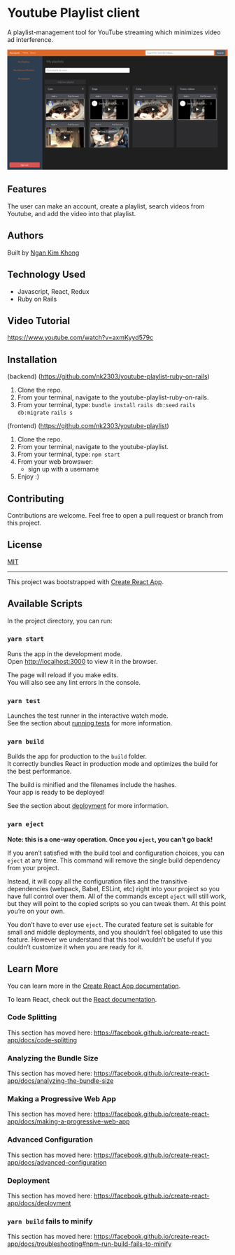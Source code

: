 # Youtube Playlist client

A playlist-management tool for YouTube streaming which minimizes video ad interference.

![Image of account page for managing playlists](public/GHthumbnailpic.png)


## Features

The user can make an account, create a playlist, search videos from Youtube, and  add the video into that playlist.

## Authors

Built by [Ngan Kim Khong](https://github.com/nk2303)

## Technology Used 

- Javascript, React, Redux
- Ruby on Rails

## Video Tutorial 
https://www.youtube.com/watch?v=axmKyyd579c

## Installation 
(backend) (https://github.com/nk2303/youtube-playlist-ruby-on-rails)
1) Clone the repo. 
2) From your terminal, navigate to the youtube-playlist-ruby-on-rails.  
3) From your terminal, type: 
  ```bundle install```
  ```rails db:seed```
  ```rails db:migrate```
  ```rails s```
  
(frontend) (https://github.com/nk2303/youtube-playlist)
1) Clone the repo. 
2) From your terminal, navigate to the youtube-playlist.  
3) From your terminal, type:
``` npm start ```
4) From your web browswer:
    - sign up with a username
5) Enjoy :)

## Contributing

Contributions are welcome. Feel free to open a pull request or branch from this project.


## License

[MIT](https://choosealicense.com/licenses/mit/)

_______

This project was bootstrapped with [Create React App](https://github.com/facebook/create-react-app).

## Available Scripts

In the project directory, you can run:

### `yarn start`

Runs the app in the development mode.<br />
Open [http://localhost:3000](http://localhost:3000) to view it in the browser.

The page will reload if you make edits.<br />
You will also see any lint errors in the console.

### `yarn test`

Launches the test runner in the interactive watch mode.<br />
See the section about [running tests](https://facebook.github.io/create-react-app/docs/running-tests) for more information.

### `yarn build`

Builds the app for production to the `build` folder.<br />
It correctly bundles React in production mode and optimizes the build for the best performance.

The build is minified and the filenames include the hashes.<br />
Your app is ready to be deployed!

See the section about [deployment](https://facebook.github.io/create-react-app/docs/deployment) for more information.

### `yarn eject`

**Note: this is a one-way operation. Once you `eject`, you can’t go back!**

If you aren’t satisfied with the build tool and configuration choices, you can `eject` at any time. This command will remove the single build dependency from your project.

Instead, it will copy all the configuration files and the transitive dependencies (webpack, Babel, ESLint, etc) right into your project so you have full control over them. All of the commands except `eject` will still work, but they will point to the copied scripts so you can tweak them. At this point you’re on your own.

You don’t have to ever use `eject`. The curated feature set is suitable for small and middle deployments, and you shouldn’t feel obligated to use this feature. However we understand that this tool wouldn’t be useful if you couldn’t customize it when you are ready for it.

## Learn More

You can learn more in the [Create React App documentation](https://facebook.github.io/create-react-app/docs/getting-started).

To learn React, check out the [React documentation](https://reactjs.org/).

### Code Splitting

This section has moved here: https://facebook.github.io/create-react-app/docs/code-splitting

### Analyzing the Bundle Size

This section has moved here: https://facebook.github.io/create-react-app/docs/analyzing-the-bundle-size

### Making a Progressive Web App

This section has moved here: https://facebook.github.io/create-react-app/docs/making-a-progressive-web-app

### Advanced Configuration

This section has moved here: https://facebook.github.io/create-react-app/docs/advanced-configuration

### Deployment

This section has moved here: https://facebook.github.io/create-react-app/docs/deployment

### `yarn build` fails to minify

This section has moved here: https://facebook.github.io/create-react-app/docs/troubleshooting#npm-run-build-fails-to-minify
